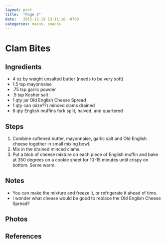 ```yaml
---
layout: post
title:  "Page 4"
date:   2015-12-19 13:11:10 -0700
categories: mains, snacks
---
```


# Clam Bites



## Ingredients

* 4 oz by weight unsalted butter (needs to be very soft)
* 1.5 tsp mayonnaise 
* .75 tsp garlic powder  
* .5 tsp Kosher salt  
* 1 qty jar Old English Cheese Spread  
* 1 qty can (size??) minced clams drained  
* 6 qty English muffins fork split, halved, and quartered  

## Steps

1. Combine softened butter, mayonnaise, garlic salt and Old English cheese together in small mixing bowl. 
2. Mix in the drained minced clams. 
3. Put a blob of cheese mixture on each piece of English muffin and bake at 350 degrees on a cookie sheet for 10-15 minutes until crispy on bottom. Serve warm. 

## Notes

* You can make the mixture and freeze it, or refrigerate it ahead of time.
* I wonder what cheese would be good to replace the Old English Cheese Spread?

## Photos

## References

